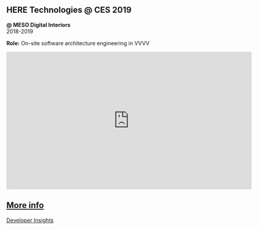 ## HERE Technologies @ CES 2019

**@ MESO Digital Interiors**  
2018-2019

**Role:** On-site software architecture engineering in VVVV

<iframe full="true" src="https://player.vimeo.com/video/325198966?color=a88e54&title=0&byline=0&portrait=0" width="640" height="360" frameborder="0" allow="autoplay; fullscreen" allowfullscreen></iframe>

## [More info](https://meso.design/en/projects/here-technologies-scalable-storytelling-environment-for-international-location-technology-firm)

[Developer Insights](/c/works/here2019/insights)

<nextmd href="/c/works/vrlada" />
